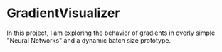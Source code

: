 # GradientVisualizer

In this project, I am exploring the behavior of gradients in overly simple "Neural Networks" and a dynamic batch size prototype.
